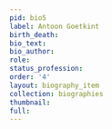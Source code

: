 ```yaml
---
pid: bio5
label: Antoon Goetkint
birth_death:
bio_text:
bio_author:
role:
status_profession:
order: '4'
layout: biography_item
collection: biographies
thumbnail:
full:
---
```

